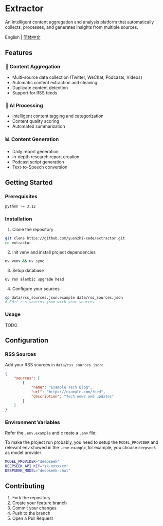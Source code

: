 # Extractor

An intelligent content aggregation and analysis platform that automatically collects, processes, and generates insights from multiple sources.

English | [简体中文](README_ZH.md)

## Features

### 🔄 Content Aggregation
- Multi-source data collection (Twitter, WeChat, Podcasts, Videos)
- Automatic content extraction and cleaning
- Duplicate content detection
- Support for RSS feeds

### 🤖 AI Processing
- Intelligent content tagging and categorization
- Content quality scoring
- Automated summarization

### 📊 Content Generation
- Daily report generation
- In-depth research report creation
- Podcast script generation
- Text-to-Speech conversion

## Getting Started

### Prerequisites
```bash
python >= 3.12
```

### Installation
1. Clone the repository
```bash
git clone https://github.com/yuanzhi-code/extractor.git
cd extractor
```

2. init venv and install project dependencies
```bash
uv venv && uv sync
```

3. Setup database
```bash
uv run alembic upgrade head
```

4. Configure your sources
```bash
cp data/rss_sources.json.example data/rss_sources.json
# Edit rss_sources.json with your sources
```

### Usage

TODO

## Configuration

### RSS Sources
Add your RSS sources in `data/rss_sources.json`:
```json
{
    "sources": [
        {
            "name": "Example Tech Blog",
            "url": "https://example.com/feed",
            "description": "Tech news and updates"
        }
    ]
}
```

### Environment Variables
Refer the `.env.example` and c reate a `.env` file:

To make the project run probably, you need to setup the `MODEL_PROVIDER` and relevant env showed in the `.env.example`,for example, you choose `deepseek` as model provider

```bash
MODEL_PROVIDER="deepseek"
DEEPSEEK_API_KEY="sk-xxxxxxx"
DEEPSEEK_MODEL="deepseek-chat"
```

## Contributing

1. Fork the repository
2. Create your feature branch
3. Commit your changes
4. Push to the branch
5. Open a Pull Request
